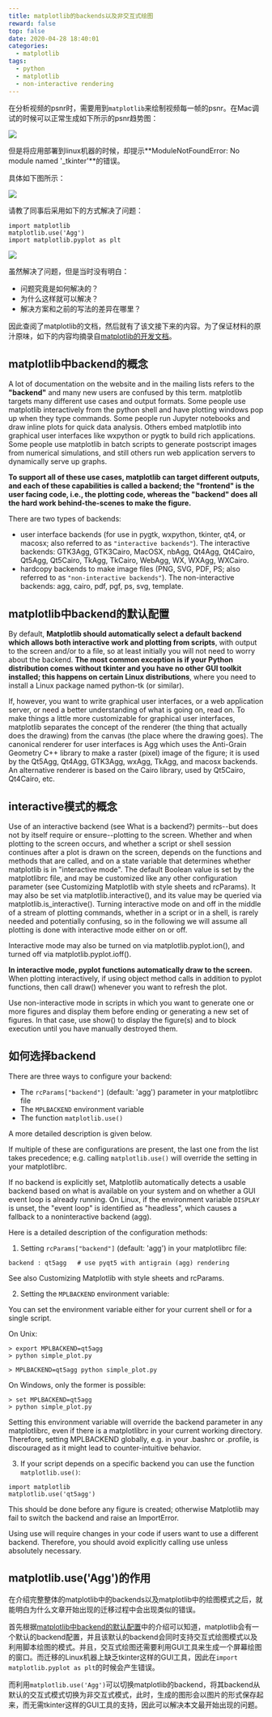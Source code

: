 ```yaml
---
title: matplotlib的backends以及非交互式绘图
reward: false
top: false
date: 2020-04-28 18:40:01
categories: 
  - matplotlib
tags:
  - python
  - matplotlib
  - non-interactive rendering 
---
```


在分析视频的psnr时，需要用到`matplotlib`来绘制视频每一帧的psnr。在Mac调试的时候可以正常生成如下所示的psnr趋势图：

![](1.png)

但是将应用部署到linux机器的时候，却提示**ModuleNotFoundError: No module named '_tkinter'**的错误。

<!--more-->

具体如下图所示：

![](2.jpg)

请教了同事后采用如下的方式解决了问题：

```
import matplotlib 
matplotlib.use('Agg')
import matplotlib.pyplot as plt
```

![](3.jpg)

虽然解决了问题，但是当时没有明白：
* 问题究竟是如何解决的？
* 为什么这样就可以解决？
* 解决方案和之前的写法的差异在哪里？

因此查阅了matplotlib的文档，然后就有了该文接下来的内容。为了保证材料的原汁原味，如下的内容均摘录自[matplotlib的开发文档](https://matplotlib.org/3.2.1/tutorials/introductory/usage.html#backends)。

## matplotlib中backend的概念
A lot of documentation on the website and in the mailing lists refers to the **"backend"** and many new users are confused by this term. matplotlib targets many different use cases and output formats. Some people use matplotlib interactively from the python shell and have plotting windows pop up when they type commands. Some people run Jupyter notebooks and draw inline plots for quick data analysis. Others embed matplotlib into graphical user interfaces like wxpython or pygtk to build rich applications. Some people use matplotlib in batch scripts to generate postscript images from numerical simulations, and still others run web application servers to dynamically serve up graphs.

**To support all of these use cases, matplotlib can target different outputs, and each of these capabilities is called a backend; the "frontend" is the user facing code, i.e., the plotting code, whereas the "backend" does all the hard work behind-the-scenes to make the figure.** 

There are two types of backends: 
* user interface backends (for use in pygtk, wxpython, tkinter, qt4, or macosx; also referred to as `"interactive backends"`). The interactive backends: GTK3Agg, GTK3Cairo, MacOSX, nbAgg, Qt4Agg, Qt4Cairo, Qt5Agg, Qt5Cairo, TkAgg, TkCairo, WebAgg, WX, WXAgg, WXCairo.
* hardcopy backends to make image files (PNG, SVG, PDF, PS; also referred to as `"non-interactive backends"`). The non-interactive backends: agg, cairo, pdf, pgf, ps, svg, template.


## matplotlib中backend的默认配置
By default, **Matplotlib should automatically select a default backend which allows both interactive work and plotting from scripts**, with output to the screen and/or to a file, so at least initially you will not need to worry about the backend. **The most common exception is if your Python distribution comes without tkinter and you have no other GUI toolkit installed; this happens on certain Linux distributions**, where you need to install a Linux package named python-tk (or similar).

If, however, you want to write graphical user interfaces, or a web application server, or need a better understanding of what is going on, read on. To make things a little more customizable for graphical user interfaces, matplotlib separates the concept of the renderer (the thing that actually does the drawing) from the canvas (the place where the drawing goes). The canonical renderer for user interfaces is Agg which uses the Anti-Grain Geometry C++ library to make a raster (pixel) image of the figure; it is used by the Qt5Agg, Qt4Agg, GTK3Agg, wxAgg, TkAgg, and macosx backends. An alternative renderer is based on the Cairo library, used by Qt5Cairo, Qt4Cairo, etc.

## interactive模式的概念
Use of an interactive backend (see What is a backend?) permits--but does not by itself require or ensure--plotting to the screen. Whether and when plotting to the screen occurs, and whether a script or shell session continues after a plot is drawn on the screen, depends on the functions and methods that are called, and on a state variable that determines whether matplotlib is in "interactive mode". The default Boolean value is set by the matplotlibrc file, and may be customized like any other configuration parameter (see Customizing Matplotlib with style sheets and rcParams). It may also be set via matplotlib.interactive(), and its value may be queried via matplotlib.is_interactive(). Turning interactive mode on and off in the middle of a stream of plotting commands, whether in a script or in a shell, is rarely needed and potentially confusing, so in the following we will assume all plotting is done with interactive mode either on or off.

Interactive mode may also be turned on via matplotlib.pyplot.ion(), and turned off via matplotlib.pyplot.ioff().

**In interactive mode, pyplot functions automatically draw to the screen.** When plotting interactively, if using object method calls in addition to pyplot functions, then call draw() whenever you want to refresh the plot.

Use non-interactive mode in scripts in which you want to generate one or more figures and display them before ending or generating a new set of figures. In that case, use show() to display the figure(s) and to block execution until you have manually destroyed them.

## 如何选择backend
There are three ways to configure your backend:
* The `rcParams["backend"]` (default: 'agg') parameter in your matplotlibrc file
* The `MPLBACKEND` environment variable
* The function `matplotlib.use()`

A more detailed description is given below.

If multiple of these are configurations are present, the last one from the list takes precedence; e.g. calling `matplotlib.use()` will override the setting in your matplotlibrc.

If no backend is explicitly set, Matplotlib automatically detects a usable backend based on what is available on your system and on whether a GUI event loop is already running. On Linux, if the environment variable `DISPLAY` is unset, the "event loop" is identified as "headless", which causes a fallback to a noninteractive backend (agg).

Here is a detailed description of the configuration methods:
1. Setting `rcParams["backend"]` (default: 'agg') in your matplotlibrc file:
  ```
  backend : qt5agg   # use pyqt5 with antigrain (agg) rendering
  ```
  See also Customizing Matplotlib with style sheets and rcParams.

2. Setting the `MPLBACKEND` environment variable:

  You can set the environment variable either for your current shell or for a single script.

  On Unix:

  ```
  > export MPLBACKEND=qt5agg
  > python simple_plot.py

  > MPLBACKEND=qt5agg python simple_plot.py
  ```

  On Windows, only the former is possible:

  ```
  > set MPLBACKEND=qt5agg
  > python simple_plot.py
  ```

  Setting this environment variable will override the backend parameter in any matplotlibrc, even if there is a matplotlibrc in your current working directory. Therefore, setting MPLBACKEND globally, e.g. in your .bashrc or .profile, is discouraged as it might lead to counter-intuitive behavior.

3. If your script depends on a specific backend you can use the function `matplotlib.use()`:

  ```
  import matplotlib
  matplotlib.use('qt5agg')
  ```
  This should be done before any figure is created; otherwise Matplotlib may fail to switch the backend and raise an ImportError.

  Using use will require changes in your code if users want to use a different backend. Therefore, you should avoid explicitly calling use unless absolutely necessary.

## matplotlib.use('Agg')的作用
在介绍完整整体的matplotlib中的backends以及matplotlib中的绘图模式之后，就能明白为什么文章开始出现的迁移过程中会出现类似的错误。

首先根据[matplotlib中backend的默认配置](#matplotlib中backend的默认配置)中的介绍可以知道，matplotlib会有一个默认的backend配置，并且该默认的backend会同时支持交互式绘图模式以及利用脚本绘图的模式。并且，交互式绘图还需要利用GUI工具来生成一个屏幕绘图的窗口。而迁移的Linux机器上缺乏tkinter这样的GUI工具，因此在`import matplotlib.pyplot as plt`的时候会产生错误。

而利用`matplotlib.use('Agg')`可以切换matplotlib的backend，将其backend从默认的交互式模式切换为非交互式模式，此时，生成的图形会以图片的形式保存起来，而无需tkinter这样的GUI工具的支持，因此可以解决本文最开始出现的问题。

